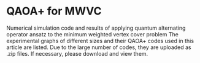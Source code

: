 # QAOA+ for MWVC
Numerical simulation code and results of applying quantum alternating operator ansatz to the minimum weighted vertex cover problem
  The experimental graphs of different sizes and their QAOA+ codes used in this article are listed. Due to the large number of codes, they are uploaded as .zip files. If necessary, please download and view them.
